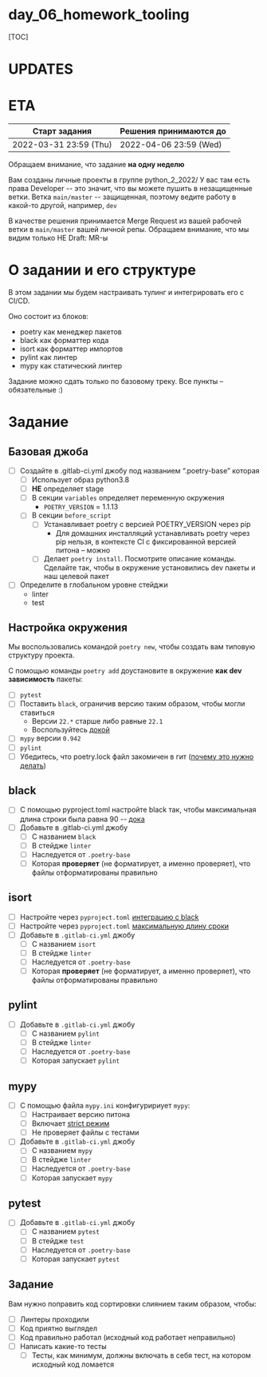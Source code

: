 # day_06_homework_tooling

[TOC]

# UPDATES

# ETA

| Старт задания          | Решения принимаются до |
| ---------------------- | ---------------------- |
| 2022-03-31 23:59 (Thu) | 2022-04-06 23:59 (Wed) |

Обращаем внимание, что задание **на одну неделю**

Вам созданы личные проекты в группе python_2_2022/<user>
У вас там есть права Developer -- это значит, что вы можете пушить в незащищенные ветки.
Ветка `main/master` -- защищенная, поэтому ведите работу в какой-то другой, например, `dev`


В качестве решения принимается Merge Request из вашей рабочей ветки в `main/master` вашей личной репы.
Обращаем внимание, что мы видим только НЕ Draft: MR-ы

# О задании и его структуре

В этом задании мы будем настраивать тулинг и интегрировать его c CI/CD.

Оно состоит из блоков:

* poetry как менеджер пакетов
* black как форматтер кода
* isort как форматтер импортов
* pylint как линтер
* mypy как статический линтер

Задание можно сдать только по базовому треку. Все пункты – обязательные :)

# Задание

## Базовая джоба

* [ ] Создайте в .gitlab-ci.yml джобу под названием “.poetry-base” которая
    * [ ] Использует образ python3.8
    * [ ] **НЕ** определяет stage
    * [ ] В секции `variables` определяет переменную окружения
       * `POETRY_VERSION` = 1.1.13
    * [ ] В секции `before_script`
        * [ ] Устанавливает poetry c версией POETRY_VERSION через pip
            * Для домашних инсталляций устанавливать poetry через pip нельзя, в контексте CI с фиксированной версией питона – можно
        * [ ] Делает `poetry install`. Посмотрите описание команды. Сделайте так, чтобы в окружение установились dev пакеты и наш целевой пакет
* [ ] Определите в глобальном уровне стейджи
    * linter
    * test

## Настройка окружения

Мы воспользовались командой `poetry new`, чтобы создать вам типовую структуру проекта.

С помощью команды `poetry add` доустановите в окружение **как dev зависимость** пакеты:

* [ ] `pytest`
* [ ] Поставить `black`, ограничив версию таким образом, чтобы могли ставиться
    * Версии `22.*` старше либо равные `22.1`
    * Воспользуйтесь [докой](https://python-poetry.org/docs/dependency-specification)
* [ ] `mypy` версии `0.942`
* [ ] `pylint`
* [ ] Убедитесь, что poetry.lock файл закомичен в гит ([почему это нужно делать](https://python-poetry.org/docs/basic-usage/#commit-your-poetrylock-file-to-version-control))

## black

* [ ] C помощью pyproject.toml настройте black так, чтобы максимальная длина строки была равна 90 -- [дока](https://black.readthedocs.io/en/stable/usage_and_configuration/the_basics.html#what-on-earth-is-a-pyproject-toml-file)
* [ ]  Добавьте в .gitlab-ci.yml джобу
    * [ ] С названием `black`
    * [ ] В стейдже `linter`
    * [ ] Наследуется от `.poetry-base`
    * [ ] Которая **проверяет** (не форматирует, а именно проверяет), что файлы отформатированы правильно

## isort

* [ ] Настройте через `pyproject.toml` [интеграцию с black](https://pycqa.github.io/isort/docs/configuration/black_compatibility.html)
* [ ] Настройте через `pyproject.toml` [максимальную длину сроки](https://pycqa.github.io/isort/docs/configuration/options.html#line-length)
* [ ] Добавьте в `.gitlab-ci.yml` джобу
    * [ ] С названием `isort`
    * [ ] В стейдже `linter`
    * [ ] Наследуется от `.poetry-base`
    * [ ] Которая **проверяет** (не форматирует, а именно проверяет), что файлы отформатированы правильно

## pylint

* [ ] Добавьте в `.gitlab-ci.yml` джобу
    * [ ]  С названием `pylint`
    * [ ]  В стейдже `linter`
    * [ ]  Наследуется от `.poetry-base`
    * [ ]  Которая запускает `pylint`

## mypy

* [ ] С помощью файла `mypy.ini` конфигуририует `mypy`:
    * [ ]  Настраивает версию питона
    * [ ]  Включает [strict режим](https://mypy.readthedocs.io/en/stable/config_file.html#confval-strict)
    * [ ]  Не проверяет файлы с тестами
* [ ] Добавьте в `.gitlab-ci.yml` джобу
    * [ ]  С названием `mypy`
    * [ ]  В стейдже `linter`
    * [ ]  Наследуется от `.poetry-base`
    * [ ]  Которая запускает `mypy`

## pytest

* [ ] Добавьте в `.gitlab-ci.yml` джобу
    * [ ]  С названием `pytest`
    * [ ]  В стейдже `test`
    * [ ]  Наследуется от `.poetry-base`
    * [ ]  Которая запускает `pytest`

## Задание

Вам нужно поправить код сортировки слиянием таким образом, чтобы:

* [ ] Линтеры проходили
* [ ] Код приятно выглядел
* [ ] Код правильно работал (исходный код работает неправильно)
* [ ] Написать какие-то тесты
    * [ ] Тесты, как минимум, должны включать в себя тест, на котором исходный код ломается
